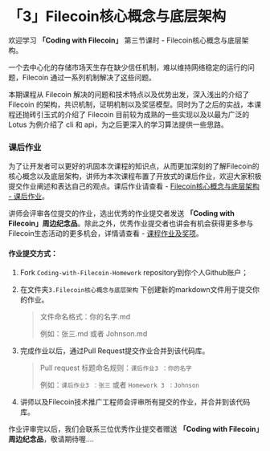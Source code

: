 # 「3」Filecoin核心概念与底层架构

欢迎学习 **「Coding with Filecoin」** 第三节课时 - Filecoin核心概念与底层架构。

一个去中心化的存储市场天生存在缺少信任机制，难以维持网络稳定的运行的问题，Filecoin 通过一系列机制解决了这些问题。

本期课程从 Filecoin 解决的问题和技术特点以及优势出发，深入浅出的介绍了 Filecoin 的架构，共识机制，证明机制以及奖惩模型。同时为了之后的实战，本课程还抛砖引玉式的介绍了 Filecoin 目前较为成熟的一些实现以及以最为广泛的 Lotus 为例介绍了 cli 和 api，为之后更深入的学习算法提供一些思路。

### 课后作业

为了让开发者可以更好的巩固本次课程的知识点，从而更加深刻的了解Filecoin的核心概念以及底层架构，讲师为本次课程布置了开放式的课后作业，欢迎大家积极提交作业阐述和表达自己的观点。课后作业请查看 - [Filecoin核心概念与底层架构 - 课后作业](./0_课后作业.md)。

讲师会评审各位提交的作业，选出优秀的作业提交者发送 **「Coding with Filecoin」周边纪念品**。除此之外，优秀作业提交者也讲会有机会获得更多参与Filecoin生态活动的更多机会，详情请查看 - [课程作业及奖项](../README.md#作业及奖项)。

#### 作业提交方式：

1. Fork `Coding-with-Filecoin-Homework` repository到你个人Github账户；

2. 在文件夹`3.Filecoin核心概念与底层架构` 下创建新的markdown文件用于提交你的作业。

   > 文件命名格式：你的名字.md
   >
   > 例如：张三.md 或者 Johnson.md

3. 完成作业以后，通过Pull Request提交作业合并到该代码库。

   > Pull request 标题命名规则：`课后作业3 ：你的名字`
   >    
   > 例如：`课后作业3 ：张三` 或者 `Homework 3 ：Johnson`

4. 讲师以及Filecoin技术推广工程师会评审所有提交的作业，并合并到该代码库。

作业评审完以后，我们会联系三位优秀作业提交者赠送 **「Coding with Filecoin」周边纪念品**，敬请期待喔....
